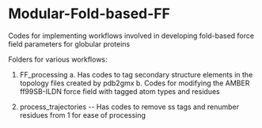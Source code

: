 # Modular-Fold-based-FF
Codes for implementing workflows involved in developing fold-based force field parameters for globular proteins

Folders for various workflows:

1. FF_processing
   a. Has codes to tag secondary structure elements in the topology files created by pdb2gmx
   b. Codes for modifying the AMBER ff99SB-ILDN force field with tagged atom types and residues

2. process_trajectories
   -- Has codes to remove ss tags and renumber residues from 1 for ease of processing
   
